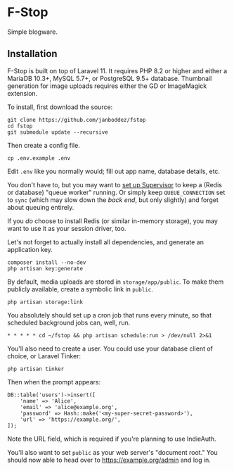 # F-Stop
Simple blogware.

## Installation
F-Stop is built on top of Laravel 11. It requires PHP 8.2 or higher and either a MariaDB 10.3+, MySQL 5.7+, or PostgreSQL 9.5+ database. Thumbnail generation for image uploads requires either the GD or ImageMagick extension.

To install, first download the source:
```
git clone https://github.com/janboddez/fstop
cd fstop
git submodule update --recursive
```

Then create a config file.
```
cp .env.example .env
```

Edit `.env` like you normally would; fill out app name, database details, etc.


You don't have to, but you may want to [set up Supervisor](https://laravel.com/docs/11.x/queues#supervisor-configuration) to keep a (Redis or database) "queue worker" running.
Or simply keep `QUEUE_CONNECTION` set to `sync` (which may slow down the _back end_, but only slightly) and forget about queuing entirely.

If you _do_ choose to install Redis (or similar in-memory storage), you may want to use it as your session driver, too.

Let's not forget to actually install all dependencies, and generate an application key.
```
composer install --no-dev
php artisan key:generate
```

By default, media uploads are stored in `storage/app/public`. To make them publicly available, create a symbolic link in `public`.
```
php artisan storage:link
```

You absolutely should set up a cron job that runs every minute, so that scheduled background jobs can, well, run.
```
* * * * * cd ~/fstop && php artisan schedule:run > /dev/null 2>&1
```

You'll also need to create a user. You could use your database client of choice, or Laravel Tinker:
```
php artisan tinker
```

Then when the prompt appears:
```
DB::table('users')->insert([
    'name' => 'Alice',
    'email' => 'alice@example.org',
    'password' => Hash::make('<my-super-secret-password>'),
    'url' => 'https://example.org/',
]);
```
Note the URL field, which is required if you're planning to use IndieAuth.

You'll also want to set `public` as your web server's "document root."
You should now able to head over to https://example.org/admin and log in.

